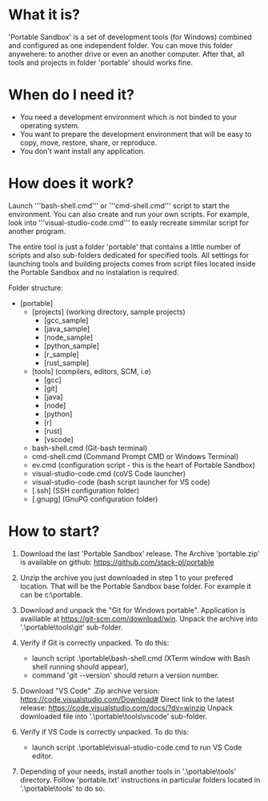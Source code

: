 # What it is?
'Portable Sandbox' is a set of development tools (for Windows) combined 
and configured as one independent folder. You can move this folder anywehere:
to another drive or even an another computer. After that, all tools and projects in folder 'portable' should works fine.

# When do I need it?
- You need a development environment which is not binded to your operating system.
- You want to prepare the development environment that will be easy to copy, move,
  restore, share, or reproduce.
- You don't want install any application.

# How does it work?
Launch '''bash-shell.cmd''' or '''cmd-shell.cmd''' script to start the environment.
You can also create and run your own scripts. For example, look into '''visual-studio-code.cmd''' to easly recreate simmilar script for another program.

The entire tool is just a folder 'portable' that contains a little number of
scripts and also sub-folders dedicated for specified tools. All settings 
for launching tools and building projects comes from script files located 
inside the Portable Sandbox and no instalation is required.

Folder structure:
   - [portable]
     - [projects]  (working directory, sample projects)
         - [gcc_sample] 
         - [java_sample] 
         - [node_sample]
         - [python_sample]
         - [r_sample]
         - [rust_sample]
      - [tools]  (compilers, editors, SCM, i.e)
         - [gcc]
         - [git]
         - [java]
         - [node]
         - [python]
         - [r]
         - [rust]
         - [vscode]
       - bash-shell.cmd  (Git-bash terminal)
       - cmd-shell.cmd  (Command Prompt CMD or Windows Terminal)
       - ev.cmd (configuration script - this is the heart of Portable Sandbox)
       - visual-studio-code.cmd (coVS Code launcher)
       - visual-studio-code (bash script launcher for VS code)
       - [.ssh]  (SSH configuration folder)
       - [.gnupg]  (GnuPG configuration folder)

# How to start?
1. Download the last 'Portable Sandbox' release. The Archive 'portable.zip' 
   is available on github: https://github.com/stack-pl/portable

2. Unzip the archive you just downloaded in step 1 to your prefered location.
   That will be the Portable Sandbox base folder. For example it can be c:\portable.

3. Download and unpack the "Git for Windows portable".
   Application is availiable at https://git-scm.com/download/win.
   Unpack the archive into '.\portable\tools\git' sub-folder. 

4. Verify if Git is correctly unpacked.
   To do this:
   - launch script .\portable\bash-shell.cmd (XTerm window with Bash shell running should appear),
   - command 'git --version' should return a version number.

5. Download "VS Code" .Zip archive version:
   https://code.visualstudio.com/Download#
   Direct link to the latest release: 
   https://code.visualstudio.com/docs/?dv=winzip
   Unpack downloaded file into '.\portable\tools\vscode' sub-folder.

6. Verify if VS Code is correctly unpacked.
   To do this:
   - launch script .\portable\visual-studio-code.cmd to run VS Code editor.

7. Depending of your needs, install another tools in '.\portable\tools' directory.
   Follow 'portable.txt' instructions in particular folders located in '.\portable\tools' to do so.

